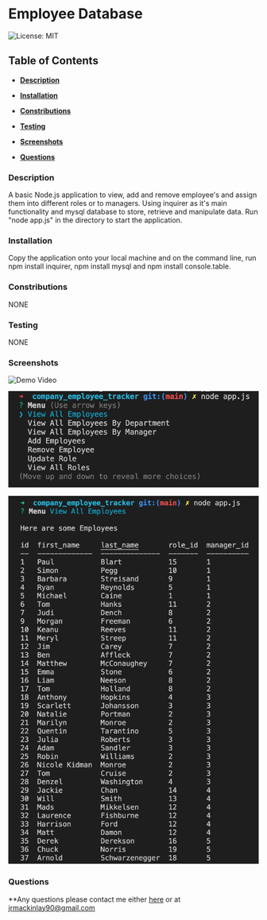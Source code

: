 # Employee Database

![License: MIT](https://img.shields.io/badge/License-MIT-yellow.svg)

## Table of Contents

* **[Description](#Description)**

* **[Installation](#Installation)**

* **[Constributions](#Contributions)**

* **[Testing](#Testing)**

* **[Screenshots](#Screenshots)**

* **[Questions](#Questions)**


### Description

A basic Node.js application to view, add and remove employee's and assign them into different roles or to managers. Using inquirer as it's main functionality and mysql database to store, retrieve and manipulate data. Run "node app.js" in the directory to start the application.


### Installation

Copy the application onto your local machine and on the command line, run npm install inquirer, npm install mysql and npm install console.table.


### Constributions

NONE


### Testing

NONE

### Screenshots

![Demo Video](Assets/demo_gif.gif)

![Menu View](Assets/menu.png)

![View Employees](Assets/view.png)

### Questions

**Any questions please contact me either [here](https://github.com/tallglassof-milkjake) or at jrmackinlay90@gmail.com

